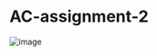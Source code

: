 # AC-assignment-2
![image](https://user-images.githubusercontent.com/96167561/194920505-b756886d-e831-4c51-9ff8-fbed506608d6.png)
